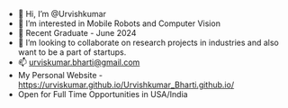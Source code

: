 - 👋 Hi, I’m @Urvishkumar
- 👀 I’m interested in Mobile Robots and Computer Vision
- 🌱 Recent Graduate - June 2024
- 💞️ I’m looking to collaborate on research projects in industries and also want to be a part of startups. 
- 📫 urviskumar.bharti@gmail.com
- My Personal Website - https://urviskumar.github.io/Urvishkumar_Bharti.github.io/
- Open for Full Time Opportunities in USA/India

<!---
Urviskumar/Urviskumar is a ✨ special ✨ repository because its `README.md` (this file) appears on your GitHub profile.
You can click the Preview link to take a look at your changes.
--->
